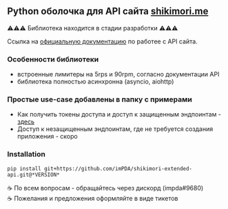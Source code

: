 ## Python оболочка для API сайта [shikimori.me](https://shikimori.me)
⚠️⚠️⚠️ Библиотека находится в стадии разработки ⚠️⚠️⚠️

Ссылка на [официальную документацию](https://shikimori.me/api/doc) по работее с API сайта.

### Особенности библиотеки

- встроенные лимитеры на 5rps и 90rpm, согласно документации API
- библиотека полностью асинхронна (asyncio, aiohttp)

### Простые use-case добавлены в папку с примерами

- Как получить токены доступа и доступ к защищенным эндпоинтам - [здесь](./examples/app_example.py)
- Доступ к незащищенным эндпоинтам, где не требуется создания приложения - скоро

### Installation
`pip install git+https://github.com/imPDA/shikimori-extended-api.git@*VERSION*`

☕ По всем вопросам - обращайтесь через дискорд (impda#9680)<br>
☕ Пожелания и предложения оформляйте в виде тикетов
